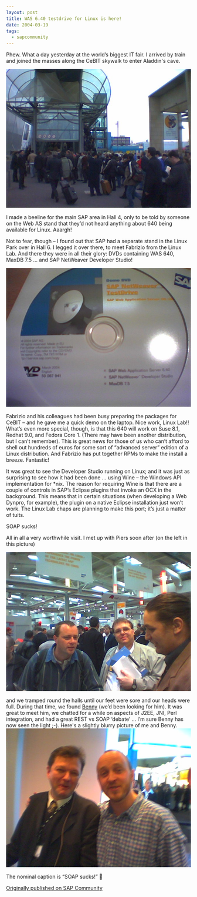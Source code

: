 ```yaml
---
layout: post
title: WAS 6.40 testdrive for Linux is here!
date: 2004-03-19
tags:
  - sapcommunity
---
```

Phew. What a day yesterday at the world’s biggest IT fair. I arrived by train and joined the masses along the CeBIT skywalk to enter Aladdin's cave.

![The CeBIT Skywalk](/images/2004/03/CebitSkywalk.jpg)

I made a beeline for the main SAP area in Hall 4, only to be told by someone on the Web AS stand that they’d not heard anything about 640 being available for Linux. Aaargh!

Not to fear, though – I found out that SAP had a separate stand in the Linux Park over in Hall 6. I legged it over there, to meet Fabrizio from the Linux Lab. And there they were in all their glory: DVDs containing WAS 640, MaxDB 7.5 … and SAP NetWeaver Developer Studio!

![WAS 640 DVD](/images/2004/03/640forLinux.jpg)

Fabrizio and his colleagues had been busy preparing the packages for CeBIT – and he gave me a quick demo on the laptop. Nice work, Linux Lab!! What’s even more special, though, is that this 640 will work on Suse 8.1, Redhat 9.0, and Fedora Core 1. (There may have been another distribution, but I can’t remember). This is great news for those of us who can’t afford to shell out hundreds of euros for some sort of “advanced server” edition of a Linux distribution. And Fabrizio has put together RPMs to make the install a breeze. Fantastic!

It was great to see the Developer Studio running on Linux; and it was just as surprising to see how it had been done … using Wine – the Windows API implementation for \*nix. The reason for requiring Wine is that there are a couple of controls in SAP’s Eclipse plugins that invoke an OCX in the background. This means that in certain situations (when developing a Web Dynpro, for example), the plugin on a native Eclipse installation just won’t work. The Linux Lab chaps are planning to make this port; it’s just a matter of tuits.

SOAP sucks!

All in all a very worthwhile visit. I met up with Piers soon after (on the left in this picture)

![Linux Lab stand](/images/2004/03/LinuxLabStand.jpg)

and we tramped round the halls until our feet were sore and our heads were full. During that time, we found [Benny](https://people.sap.com/benny.schaich-lebek) (we’d been looking for him). It was great to meet him, we chatted for a while on aspects of J2EE, JNI, Perl integration, and had a great REST vs SOAP ‘debate’ … I’m sure Benny has now seen the light ;-). Here's a slightly blurry picture of me and Benny. 
![Benny and DJ](/images/2004/03/BennyAndDj.jpg)

The nominal caption is “SOAP sucks!” 🙂

[Originally published on SAP Community](https://blogs.sap.com/2004/03/19/was-640-testdrive-for-linux-is-here/)
